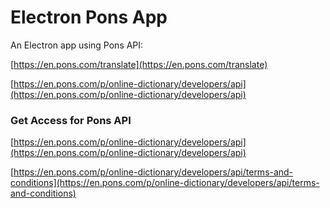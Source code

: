 Electron Pons App
===============

An Electron app using Pons API: 

[https://en.pons.com/translate](https://en.pons.com/translate)

[https://en.pons.com/p/online-dictionary/developers/api](https://en.pons.com/p/online-dictionary/developers/api)


### Get Access for Pons API
[https://en.pons.com/p/online-dictionary/developers/api](https://en.pons.com/p/online-dictionary/developers/api)

[https://en.pons.com/p/online-dictionary/developers/api/terms-and-conditions](https://en.pons.com/p/online-dictionary/developers/api/terms-and-conditions)


